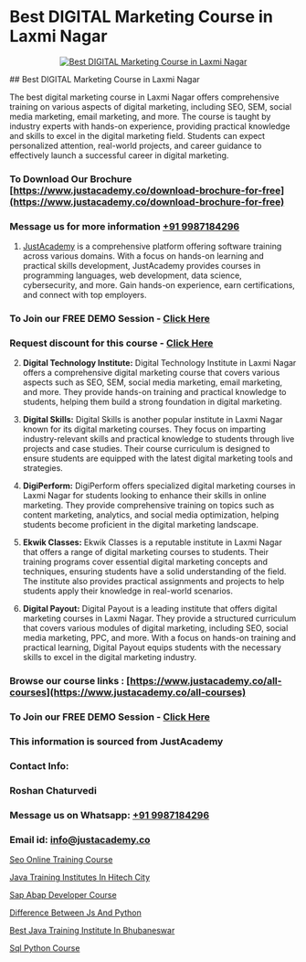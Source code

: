 # Best DIGITAL Marketing Course in Laxmi Nagar

<p align="center">
  <a href="https://justacademy.co/course-detail/digital-marketing">
    <img src="https://justacademy.co/storage2/course_image/1676636720_course_image.webp" alt="Best DIGITAL Marketing Course in Laxmi Nagar">
  </a>
</p>
## Best DIGITAL Marketing Course in Laxmi Nagar

The best digital marketing course in Laxmi Nagar offers comprehensive training on various aspects of digital marketing, including SEO, SEM, social media marketing, email marketing, and more. The course is taught by industry experts with hands-on experience, providing practical knowledge and skills to excel in the digital marketing field. Students can expect personalized attention, real-world projects, and career guidance to effectively launch a successful career in digital marketing.
### To Download Our Brochure [https://www.justacademy.co/download-brochure-for-free](https://www.justacademy.co/download-brochure-for-free)
### Message us for more information [+91 9987184296](https://api.whatsapp.com/send?phone=919987184296)

1) [JustAcademy](https://justacademy.co) is a comprehensive platform offering software training across various domains. With a focus on hands-on learning and practical skills development, JustAcademy provides courses in programming languages, web development, data science, cybersecurity, and more. Gain hands-on experience, earn certifications, and connect with top employers.

### To Join our FREE DEMO Session - [Click Here](https://www.justacademy.co/register-for-course-demo/)
### Request discount for this course - [Click Here](https://justacademy.co/contact-us/)

2) **Digital Technology Institute:** Digital Technology Institute in Laxmi Nagar offers a comprehensive digital marketing course that covers various aspects such as SEO, SEM, social media marketing, email marketing, and more. They provide hands-on training and practical knowledge to students, helping them build a strong foundation in digital marketing.

3) **Digital Skills:** Digital Skills is another popular institute in Laxmi Nagar known for its digital marketing courses. They focus on imparting industry-relevant skills and practical knowledge to students through live projects and case studies. Their course curriculum is designed to ensure students are equipped with the latest digital marketing tools and strategies.

4) **DigiPerform:** DigiPerform offers specialized digital marketing courses in Laxmi Nagar for students looking to enhance their skills in online marketing. They provide comprehensive training on topics such as content marketing, analytics, and social media optimization, helping students become proficient in the digital marketing landscape.

5) **Ekwik Classes:** Ekwik Classes is a reputable institute in Laxmi Nagar that offers a range of digital marketing courses to students. Their training programs cover essential digital marketing concepts and techniques, ensuring students have a solid understanding of the field. The institute also provides practical assignments and projects to help students apply their knowledge in real-world scenarios. 

6) **Digital Payout:** Digital Payout is a leading institute that offers digital marketing courses in Laxmi Nagar. They provide a structured curriculum that covers various modules of digital marketing, including SEO, social media marketing, PPC, and more. With a focus on hands-on training and practical learning, Digital Payout equips students with the necessary skills to excel in the digital marketing industry.

### Browse our course links : [https://www.justacademy.co/all-courses](https://www.justacademy.co/all-courses) 
### To Join our FREE DEMO Session - [Click Here](https://www.justacademy.co/register-for-course-demo)


### This information is sourced from JustAcademy
### Contact Info:
### Roshan Chaturvedi
### Message us on Whatsapp: [+91 9987184296](https://api.whatsapp.com/send?phone=919987184296)
### Email id: [info@justacademy.co](mailto:info@justacademy.co)
                
[Seo Online Training Course](https://www.linkedin.com/pulse/seo-online-training-course-justacademy-stockport-yzfxe?trackingId=YaWEK50h%2F2PjCPyLIRazsA%3D%3D&lipi=urn%3Ali%3Apage%3Ad_flagship3_company_admin%3Bhrs%2FVe6MQa2w%2FxcFE4Py%2Fw%3D%3D)

[Java Training Institutes In Hitech City](https://www.linkedin.com/pulse/java-training-institutes-hitech-city-justacademy-coimbatore-dtvec?trackingId=LhGtgHSvX9SzsN2oO0%2B8Dg%3D%3D&lipi=urn%3Ali%3Apage%3Ad_flagship3_company_admin%3BzebO8%2FdlQdOp%2FzsKprgh%2FA%3D%3D)

[Sap Abap Developer Course](https://medium.com/@namusn/sap-abap-developer-course-312631aabd54)

[Difference Between Js And Python](https://medium.com/@ranepooja/difference-between-js-and-python-9b83abd5a8d9)

[Best Java Training Institute In Bhubaneswar](https://justacademyin.github.io/justacademy/best-java-training-institute-in-bhubaneswar)

[Sql Python Course](https://justacademyin.github.io/justacademy/sql-python-course)

